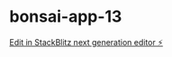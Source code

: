 # bonsai-app-13

[Edit in StackBlitz next generation editor ⚡️](https://stackblitz.com/~/github.com/newoldrelic/bonsai-app-13)
